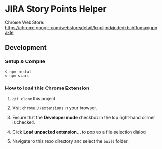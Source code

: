 # JIRA Story Points Helper

Chrome Web Store: https://chrome.google.com/webstore/detail/ldnpljmdajcdedkbohffomaoigpnakle

## Development

### Setup & Compile

```
$ npm install
$ npm start
```

### How to load this Chrome Extension

1. `git clone` this project

2. Visit `chrome://extensions` in your browser.

3. Ensure that the **Developer mode** checkbox in the top right-hand corner is checked.

4. Click **Load unpacked extension…** to pop up a file-selection dialog.

5. Navigate to this repo directory and select the `build` folder.
